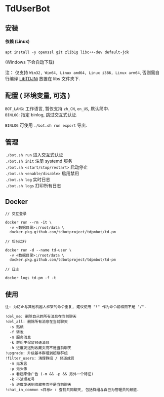 # TdUserBot

## 安装

#### 依赖 (Linux)

```shell script
apt install -y openssl git zlib1g libc++-dev default-jdk
```

(Windows 下会自动下载)

注： 仅支持 `Win32, Win64, Linux amd64, Linux i386, Linux arm64`, 否则需自行编译 [LibTDJNi](https://github.com/TdBotProject/LibTDJni) 放置在 libs 文件夹下.

## 配置 ( 环境变量, 可选 )

`BOT_LANG`: 工作语言, 暂仅支持 `zh_CN`, `en_US`, 默认简中.  
`BINLOG`: 指定 binlog, 跳过交互式认证.

`BINLOG` 可使用 `./bot.sh run export` 导出.

## 管理

`./bot.sh run` 进入交互式认证  
`./bot.sh init` 注册 systemd 服务  
`./bot.sh <start/stop/restart>` 启动停止  
`./bot.sh <enable/disable>` 启用禁用  
`./bot.sh log` 实时日志  
`./bot.sh logs` 打印所有日志

## Docker

```
// 交互登录

docker run --rm -it \
  -v <数据目录>:/root/data \
  docker.pkg.github.com/tdbotproject/tdpmbot/td-pm

// 后台运行

docker run -d --name td-user \
  -v <数据目录>:/root/data \
  docker.pkg.github.com/tdbotproject/tdpmbot/td-pm

// 日志

docker logs td-pm -f -t
```

## 使用

`注: 为防止与其他机器人框架的命令重复, 建议使用 "!" 作为命令前缀而不是 "/".`

```
!del_me: 删除自己的所有消息在当前聊天
!del_all: 删除所有消息在当前聊天
  -s 贴纸
  -f 转发
  -m 服务消息
  -k 群组中保留频道消息
  -h 进度发送到收藏夹而不是当前聊天
!upgrade: 升级基本群组到超级群组
!filter_users: 清理群组 / 频道成员
  -m 无发言
  -p 无头像
  -a 看起来像广告 (-m && -p && 另外一个特征)
  -k 不清理死号
  -h 进度发送到收藏夹而不是当前聊天
!chat_in_common <目标> : 查找共同聊天, 包括群组与自己为管理员的频道.
```